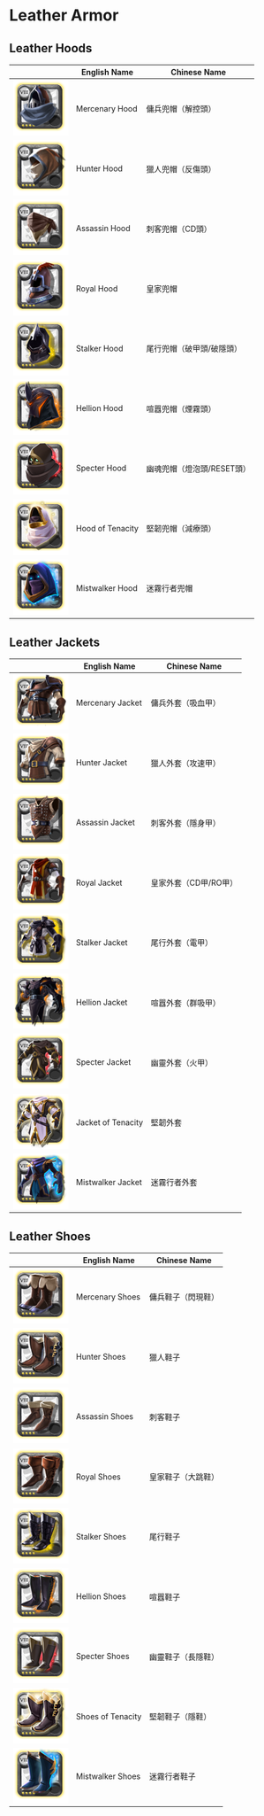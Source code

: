 # Leather Armor

## Leather Hoods

|| English Name | Chinese Name |
|---|---|---|
| ![](../../img/ava/T8_HEAD_LEATHER_SET1@4) | Mercenary Hood | 傭兵兜帽（解控頭） |
| ![](../../img/ava/T8_HEAD_LEATHER_SET2@4) | Hunter Hood | 獵人兜帽（反傷頭） |
| ![](../../img/ava/T8_HEAD_LEATHER_SET3@4) | Assassin Hood | 刺客兜帽（CD頭） |
| ![](../../img/ava/T8_HEAD_LEATHER_ROYAL@4) | Royal Hood | 皇家兜帽 |
| ![](../../img/ava/T8_HEAD_LEATHER_MORGANA@4) | Stalker Hood | 尾行兜帽（破甲頭/破隱頭） |
| ![](../../img/ava/T8_HEAD_LEATHER_HELL@4) | Hellion Hood | 喧囂兜帽（煙霧頭） |
| ![](../../img/ava/T8_HEAD_LEATHER_UNDEAD@4) | Specter Hood | 幽魂兜帽（燈泡頭/RESET頭） |
| ![](../../img/ava/T8_HEAD_LEATHER_AVALON@4) | Hood of Tenacity | 堅韌兜帽（減療頭） |
| ![](../../img/ava/T8_HEAD_LEATHER_FEY@4) | Mistwalker Hood | 迷霧行者兜帽 |

## Leather Jackets

|| English Name | Chinese Name |
|---|---|---|
| ![](../../img/ava/T8_ARMOR_LEATHER_SET1@4) | Mercenary Jacket | 傭兵外套（吸血甲） |
| ![](../../img/ava/T8_ARMOR_LEATHER_SET2@4) | Hunter Jacket | 獵人外套（攻速甲） |
| ![](../../img/ava/T8_ARMOR_LEATHER_SET3@4) | Assassin Jacket | 刺客外套（隱身甲） |
| ![](../../img/ava/T8_ARMOR_LEATHER_ROYAL@4) | Royal Jacket | 皇家外套（CD甲/RO甲） |
| ![](../../img/ava/T8_ARMOR_LEATHER_MORGANA@4) | Stalker Jacket | 尾行外套（電甲） |
| ![](../../img/ava/T8_ARMOR_LEATHER_HELL@4) | Hellion Jacket | 喧囂外套（群吸甲） |
| ![](../../img/ava/T8_ARMOR_LEATHER_UNDEAD@4) | Specter Jacket | 幽靈外套（火甲） |
| ![](../../img/ava/T8_ARMOR_LEATHER_AVALON@4) | Jacket of Tenacity | 堅韌外套 |
| ![](../../img/ava/T8_ARMOR_LEATHER_FEY@4) | Mistwalker Jacket | 迷霧行者外套 |

## Leather Shoes

|| English Name | Chinese Name |
|---|---|---|
| ![](../../img/ava/T8_SHOES_LEATHER_SET1@4) | Mercenary Shoes | 傭兵鞋子（閃現鞋） |
| ![](../../img/ava/T8_SHOES_LEATHER_SET2@4) | Hunter Shoes | 獵人鞋子 |
| ![](../../img/ava/T8_SHOES_LEATHER_SET3@4) | Assassin Shoes | 刺客鞋子 |
| ![](../../img/ava/T8_SHOES_LEATHER_ROYAL@4) | Royal Shoes | 皇家鞋子（大跳鞋） |
| ![](../../img/ava/T8_SHOES_LEATHER_MORGANA@4) | Stalker Shoes | 尾行鞋子 |
| ![](../../img/ava/T8_SHOES_LEATHER_HELL@4) | Hellion Shoes | 喧囂鞋子 |
| ![](../../img/ava/T8_SHOES_LEATHER_UNDEAD@4) | Specter Shoes | 幽靈鞋子（長隱鞋） |
| ![](../../img/ava/T8_SHOES_LEATHER_AVALON@4) | Shoes of Tenacity | 堅韌鞋子（隱鞋） |
| ![](../../img/ava/T8_SHOES_LEATHER_FEY@4) | Mistwalker Shoes | 迷霧行者鞋子 |